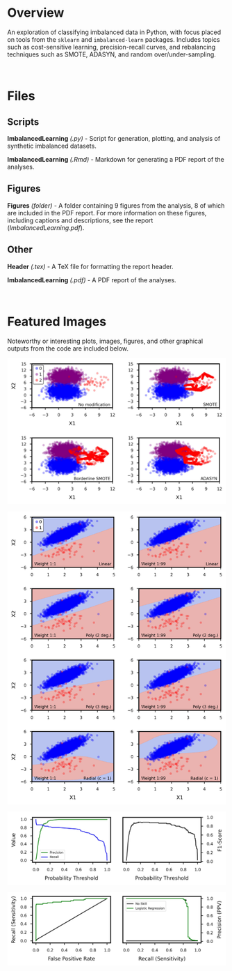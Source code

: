 # Overview

An exploration of classifying imbalanced data in Python, with focus placed on tools from the `sklearn` and `imbalanced-learn` packages. Includes topics such as cost-sensitive learning, precision-recall curves, and rebalancing techniques such as SMOTE, ADASYN, and random over/under-sampling.

<br/>

# Files

## Scripts

**ImbalancedLearning** *(.py)* - Script for generation, plotting, and analysis of synthetic imbalanced datasets.

**ImbalancedLearning** *(.Rmd)* - Markdown for generating a PDF report of the analyses.

## Figures

**Figures** *(folder)* - A folder containing 9 figures from the analysis, 8 of which are included in the PDF report. For more information on these figures, including captions and descriptions, see the report (*ImbalancedLearning.pdf*).

## Other

**Header** *(.tex)* - A TeX file for formatting the report header.

**ImbalancedLearning** *(.pdf)* - A PDF report of the analyses.

<br/>

# Featured Images

Noteworthy or interesting plots, images, figures, and other graphical outputs from the code are included below.

<kbd>![](https://github.com/TrevorHD/ImbalancedClassification/blob/main/Figures/Plot_SMOTE.jpeg)</kbd>
  
<kbd>![](https://github.com/TrevorHD/ImbalancedClassification/blob/main/Figures/Plot_SVM.jpeg)</kbd>

<kbd>![](https://github.com/TrevorHD/ImbalancedClassification/blob/main/Figures/Plot_PRT.jpeg)</kbd>

<kbd>![](https://github.com/TrevorHD/ImbalancedClassification/blob/main/Figures/Plot_Crv.jpeg)</kbd>
